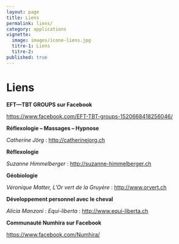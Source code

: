 ```yaml
---
layout: page
title: Liens
permalink: liens/
category: applications
vignette:
  image: images/icone-liens.jpg
  titre-1: Liens
  titre-2:
published: true
---
```



# Liens

**EFT—TBT GROUPS sur Facebook**

<https://www.facebook.com/EFT-TBT-groups-1520668418256046/>

**Réflexologie – Massages – Hypnose**

*Catherine Jörg* : <http://catherinejorg.ch>

**Réflexologie**

*Suzanne Himmelberger* : <http://suzanne-himmelberger.ch>

**Géobiologie**

*Véronique Matter, L’Or vert de la Gruyère* : <http://www.orvert.ch>

**Développement personnel avec le cheval**

*Alicia Manzoni : Equi-liberta* : <http://www.equi-liberta.ch>

**Communauté Numhira sur Facebook**

<https://www.facebook.com/Numhira/>

